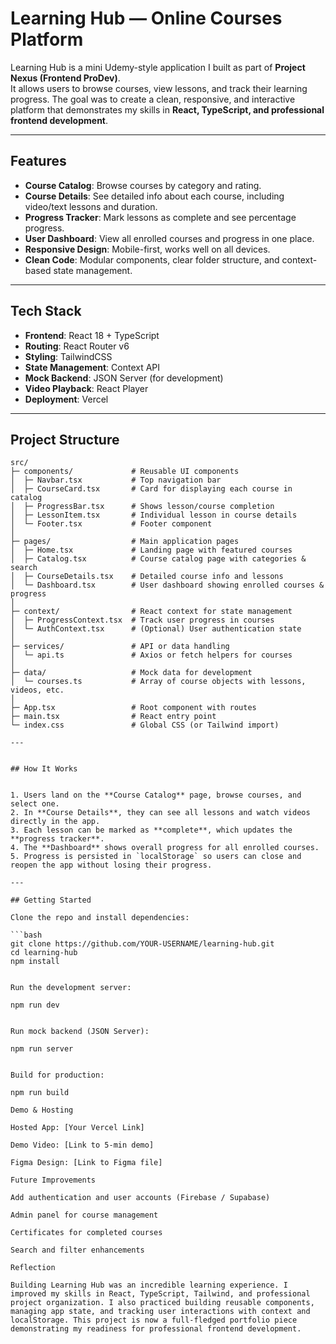 # Learning Hub — Online Courses Platform

Learning Hub is a mini Udemy-style application I built as part of **Project Nexus (Frontend ProDev)**.  
It allows users to browse courses, view lessons, and track their learning progress. The goal was to create a clean, responsive, and interactive platform that demonstrates my skills in **React, TypeScript, and professional frontend development**.

---

## Features

- **Course Catalog**: Browse courses by category and rating.  
- **Course Details**: See detailed info about each course, including video/text lessons and duration.  
- **Progress Tracker**: Mark lessons as complete and see percentage progress.  
- **User Dashboard**: View all enrolled courses and progress in one place.  
- **Responsive Design**: Mobile-first, works well on all devices.  
- **Clean Code**: Modular components, clear folder structure, and context-based state management.

---

## Tech Stack

- **Frontend**: React 18 + TypeScript  
- **Routing**: React Router v6  
- **Styling**: TailwindCSS  
- **State Management**: Context API  
- **Mock Backend**: JSON Server (for development)  
- **Video Playback**: React Player  
- **Deployment**: Vercel  

---

## Project Structure

```text
src/
├─ components/             # Reusable UI components
│  ├─ Navbar.tsx           # Top navigation bar
│  ├─ CourseCard.tsx       # Card for displaying each course in catalog
│  ├─ ProgressBar.tsx      # Shows lesson/course completion
│  ├─ LessonItem.tsx       # Individual lesson in course details
│  └─ Footer.tsx           # Footer component
│
├─ pages/                  # Main application pages
│  ├─ Home.tsx             # Landing page with featured courses
│  ├─ Catalog.tsx          # Course catalog page with categories & search
│  ├─ CourseDetails.tsx    # Detailed course info and lessons
│  └─ Dashboard.tsx        # User dashboard showing enrolled courses & progress
│
├─ context/                # React context for state management
│  ├─ ProgressContext.tsx  # Track user progress in courses
│  └─ AuthContext.tsx      # (Optional) User authentication state
│
├─ services/               # API or data handling
│  └─ api.ts               # Axios or fetch helpers for courses
│
├─ data/                   # Mock data for development
│  └─ courses.ts           # Array of course objects with lessons, videos, etc.
│
├─ App.tsx                 # Root component with routes
├─ main.tsx                # React entry point
└─ index.css               # Global CSS (or Tailwind import)

---


## How It Works


1. Users land on the **Course Catalog** page, browse courses, and select one.  
2. In **Course Details**, they can see all lessons and watch videos directly in the app.  
3. Each lesson can be marked as **complete**, which updates the **progress tracker**.  
4. The **Dashboard** shows overall progress for all enrolled courses.  
5. Progress is persisted in `localStorage` so users can close and reopen the app without losing their progress.  

---

## Getting Started

Clone the repo and install dependencies:

```bash
git clone https://github.com/YOUR-USERNAME/learning-hub.git
cd learning-hub
npm install


Run the development server:

npm run dev


Run mock backend (JSON Server):

npm run server


Build for production:

npm run build

Demo & Hosting

Hosted App: [Your Vercel Link]

Demo Video: [Link to 5-min demo]

Figma Design: [Link to Figma file]

Future Improvements

Add authentication and user accounts (Firebase / Supabase)

Admin panel for course management

Certificates for completed courses

Search and filter enhancements

Reflection

Building Learning Hub was an incredible learning experience. I improved my skills in React, TypeScript, Tailwind, and professional project organization. I also practiced building reusable components, managing app state, and tracking user interactions with context and localStorage. This project is now a full-fledged portfolio piece demonstrating my readiness for professional frontend development.